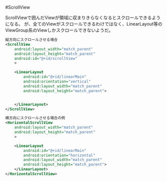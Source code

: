 #ScrollView

ScrollViewで囲んだViewが領域に収まりきらなくなるとスクロールできるようになる。
が、全てのViewがスクロールできるわけではなく、LinearLayout等のViewGroup系のViewしかスクロールできないようだ。

```xml
縦方向にスクロールさせる場合
<ScrollView
    android:layout_width="match_parent"
    android:layout_height="match_parent"
    android:id="@+id/scrollView"
    >

    <LinearLayout
        android:id="@+id/linearMain"
        android:orientation="vertical"
        android:layout_width="match_parent"
        android:layout_height="match_parent">


    </LinearLayout>
</ScrollView>

横方向にスクロールさせる場合の例
<HorizontalScrollView
    android:layout_width="match_parent"
    android:layout_height="match_parent"
    >

    <LinearLayout
        android:id="@+id/linearMain"
        android:orientation="horizontal"
        android:layout_width="match_parent"
        android:layout_height="match_parent">
    </LinearLayout>
</HorizontalScrollView>


```